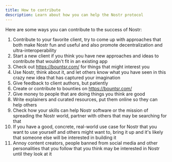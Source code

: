 ```yaml
---
title: How to contribute
description: Learn about how you can help the Nostr protocol
---
```


Here are some ways you can contribute to the success of Nostr:

1. Contribute to your favorite client, try to come up with approaches that both make Nostr fun and useful and also promote decentralization and ultra-interoperability
1. Start a new client if you think you have new approaches and ideas to contribute that wouldn't fit in an existing app
1. Check out https://bountsr.com/ for things that might interest you
1. Use Nostr, think about it, and let others know what you have seen in this crazy new idea that has captured your imagination
1. Give feedback to client authors, but patiently
1. Create or contribute to bounties on https://bountsr.com/
1. Give money to people that are doing things you think are good
1. Write explainers and curated resources, put them online so they can help others
1. Check how your skills can help Nostr software or the mission of spreading the Nostr world, partner with others that may be searching for that
1. If you have a good, concrete, real-world use case for Nostr that you want to use yourself and others might want to, bring it up and it's likely that someone else will be interested in building it
1. Annoy content creators, people banned from social media and other personalities that you follow that you think may be interested in Nostr until they look at it
